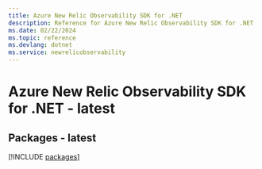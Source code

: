```yaml
---
title: Azure New Relic Observability SDK for .NET
description: Reference for Azure New Relic Observability SDK for .NET
ms.date: 02/22/2024
ms.topic: reference
ms.devlang: dotnet
ms.service: newrelicobservability
---
```

# Azure New Relic Observability SDK for .NET - latest
## Packages - latest
[!INCLUDE [packages](new-relic-observability-index.md)]